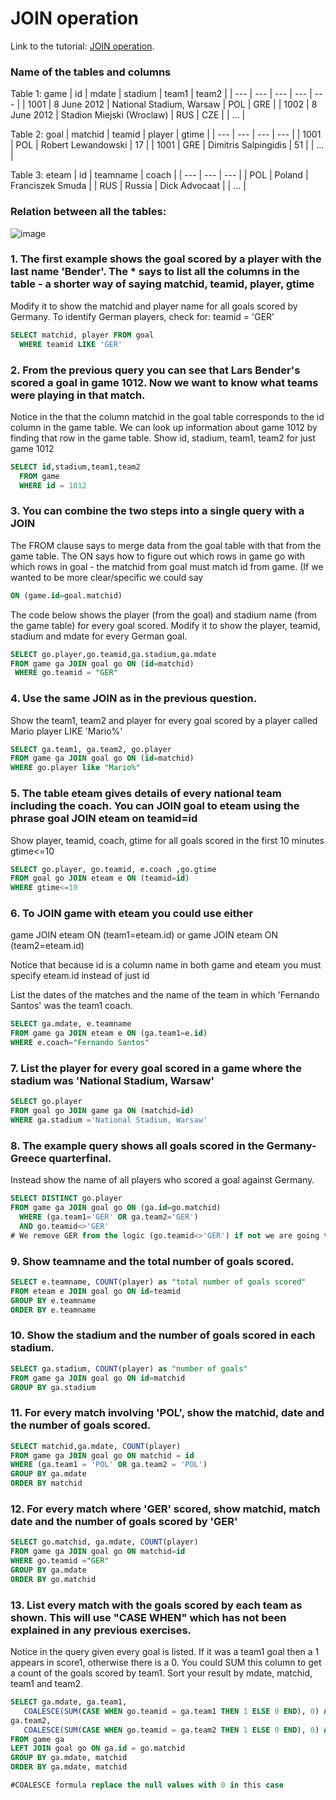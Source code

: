 # JOIN operation
Link to the tutorial: [JOIN operation](https://www.sqlzoo.net/wiki/The_JOIN_operation).

### Name of the tables and columns
Table 1: game
| id | mdate | stadium | team1 | team2 |
| --- | --- | --- | --- | --- |
| 1001 | 8 June 2012 | National Stadium, Warsaw	 | POL | GRE |
| 1002 | 8 June 2012 | Stadion Miejski (Wroclaw)	| RUS | CZE |
| ... |


Table 2: goal
| matchid | teamid | player | gtime |
| --- | --- | --- | --- |
| 1001 | POL | Robert Lewandowski | 17 |
| 1001 | GRE | Dimitris Salpingidis	 | 51 |
| ... |

Table 3: eteam
| id | teamname | coach | 
| --- | --- | --- |
| POL | Poland | 	Franciszek Smuda |
| RUS | Russia | 	Dick Advocaat |
| ... |

### Relation between all the tables: 
![image](https://github.com/aledominique/sqlzoo_exercises/assets/93596082/655933e8-b477-4f03-adee-3c36fc18d665)


### 1. The first example shows the goal scored by a player with the last name 'Bender'. The * says to list all the columns in the table - a shorter way of saying matchid, teamid, player, gtime
Modify it to show the matchid and player name for all goals scored by Germany. To identify German players, check for: teamid = 'GER'
```sql
SELECT matchid, player FROM goal 
  WHERE teamid LIKE 'GER' 
```

### 2. From the previous query you can see that Lars Bender's scored a goal in game 1012. Now we want to know what teams were playing in that match.
Notice in the that the column matchid in the goal table corresponds to the id column in the game table. We can look up information about game 1012 by finding that row in the game table.
Show id, stadium, team1, team2 for just game 1012
```sql
SELECT id,stadium,team1,team2
  FROM game 
  WHERE id = 1012
```

### 3. You can combine the two steps into a single query with a JOIN
The FROM clause says to merge data from the goal table with that from the game table. The ON says how to figure out which rows in game go with which rows in goal - the matchid from goal must match id from game. (If we wanted to be more clear/specific we could say
  ```sql
  ON (game.id=goal.matchid)
```
The code below shows the player (from the goal) and stadium name (from the game table) for every goal scored.
Modify it to show the player, teamid, stadium and mdate for every German goal.
  ```sql
  SELECT go.player,go.teamid,ga.stadium,ga.mdate 
  FROM game ga JOIN goal go ON (id=matchid)
   WHERE go.teamid = "GER"
```

### 4. Use the same JOIN as in the previous question.
Show the team1, team2 and player for every goal scored by a player called Mario player LIKE 'Mario%'
  ```sql
  SELECT ga.team1, ga.team2, go.player
FROM game ga JOIN goal go ON (id=matchid)
WHERE go.player like "Mario%"
```

### 5. The table eteam gives details of every national team including the coach. You can JOIN goal to eteam using the phrase goal JOIN eteam on teamid=id
Show player, teamid, coach, gtime for all goals scored in the first 10 minutes gtime<=10
  ```sql
 SELECT go.player, go.teamid, e.coach ,go.gtime
  FROM goal go JOIN eteam e ON (teamid=id)
 WHERE gtime<=10
```

### 6. To JOIN game with eteam you could use either
game JOIN eteam ON (team1=eteam.id) or game JOIN eteam ON (team2=eteam.id)

Notice that because id is a column name in both game and eteam you must specify eteam.id instead of just id

List the dates of the matches and the name of the team in which 'Fernando Santos' was the team1 coach.
  ```sql
 SELECT ga.mdate, e.teamname 
FROM game ga JOIN eteam e ON (ga.team1=e.id)
WHERE e.coach="Fernando Santos"
```

### 7. List the player for every goal scored in a game where the stadium was 'National Stadium, Warsaw'
  ```sql
SELECT go.player
FROM goal go JOIN game ga ON (matchid=id)
WHERE ga.stadium ='National Stadium, Warsaw'
```

### 8. The example query shows all goals scored in the Germany-Greece quarterfinal.
Instead show the name of all players who scored a goal against Germany.
  ```sql
SELECT DISTINCT go.player
  FROM game ga JOIN goal go ON (ga.id=go.matchid)
    WHERE (ga.team1='GER' OR ga.team2='GER') 
    AND go.teamid<>'GER'
# We remove GER from the logic (go.teamid<>'GER') if not we are going to have also the german players on the result 
```

### 9. Show teamname and the total number of goals scored.
  ```sql
SELECT e.teamname, COUNT(player) as "total number of goals scored"
  FROM eteam e JOIN goal go ON id=teamid
  GROUP BY e.teamname
 ORDER BY e.teamname

```

### 10. Show the stadium and the number of goals scored in each stadium.
  ```sql
SELECT ga.stadium, COUNT(player) as "number of goals"
FROM game ga JOIN goal go ON id=matchid 
GROUP BY ga.stadium

```

### 11. For every match involving 'POL', show the matchid, date and the number of goals scored. 
  ```sql
SELECT matchid,ga.mdate, COUNT(player)
  FROM game ga JOIN goal go ON matchid = id 
 WHERE (ga.team1 = 'POL' OR ga.team2 = 'POL')
 GROUP BY ga.mdate
 ORDER BY matchid

```

### 12. For every match where 'GER' scored, show matchid, match date and the number of goals scored by 'GER'
 ```sql
SELECT go.matchid, ga.mdate, COUNT(player)
FROM game ga JOIN goal go ON matchid=id 
WHERE go.teamid ="GER"
GROUP BY ga.mdate
ORDER BY go.matchid

```

### 13. List every match with the goals scored by each team as shown. This will use "CASE WHEN" which has not been explained in any previous exercises.
Notice in the query given every goal is listed. If it was a team1 goal then a 1 appears in score1, otherwise there is a 0. You could SUM this column to get a count of the goals scored by team1. Sort your result by mdate, matchid, team1 and team2.
 ```sql
SELECT ga.mdate, ga.team1, 
    COALESCE(SUM(CASE WHEN go.teamid = ga.team1 THEN 1 ELSE 0 END), 0) AS score1,
ga.team2,
    COALESCE(SUM(CASE WHEN go.teamid = ga.team2 THEN 1 ELSE 0 END), 0) AS score2
FROM game ga
LEFT JOIN goal go ON ga.id = go.matchid
GROUP BY ga.mdate, matchid
ORDER BY ga.mdate, matchid

#COALESCE formula replace the null values with 0 in this case
```
